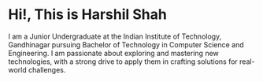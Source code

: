 # Hi!, This is Harshil Shah
I am a Junior Undergraduate at the Indian Institute of Technology, Gandhinagar pursuing Bachelor of Technology in Computer Science and Engineering. I am passionate about exploring and mastering new technologies, with a strong drive to apply them in crafting solutions for real-world challenges. 
